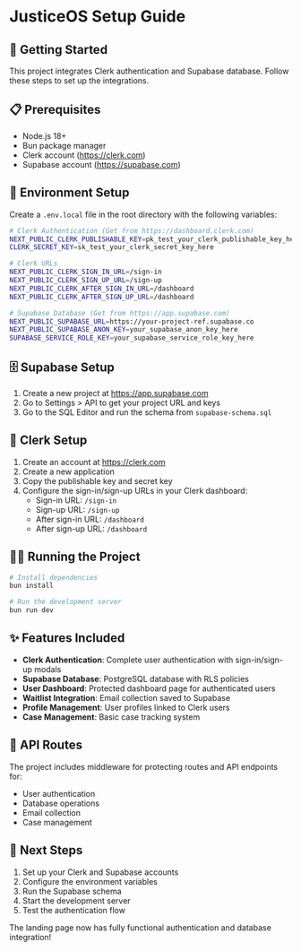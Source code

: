 # JusticeOS Setup Guide

## 🚀 Getting Started

This project integrates Clerk authentication and Supabase database. Follow these steps to set up the integrations.

## 📋 Prerequisites

- Node.js 18+
- Bun package manager
- Clerk account (https://clerk.com)
- Supabase account (https://supabase.com)

## 🔧 Environment Setup

Create a `.env.local` file in the root directory with the following variables:

```bash
# Clerk Authentication (Get from https://dashboard.clerk.com)
NEXT_PUBLIC_CLERK_PUBLISHABLE_KEY=pk_test_your_clerk_publishable_key_here
CLERK_SECRET_KEY=sk_test_your_clerk_secret_key_here

# Clerk URLs
NEXT_PUBLIC_CLERK_SIGN_IN_URL=/sign-in
NEXT_PUBLIC_CLERK_SIGN_UP_URL=/sign-up
NEXT_PUBLIC_CLERK_AFTER_SIGN_IN_URL=/dashboard
NEXT_PUBLIC_CLERK_AFTER_SIGN_UP_URL=/dashboard

# Supabase Database (Get from https://app.supabase.com)
NEXT_PUBLIC_SUPABASE_URL=https://your-project-ref.supabase.co
NEXT_PUBLIC_SUPABASE_ANON_KEY=your_supabase_anon_key_here
SUPABASE_SERVICE_ROLE_KEY=your_supabase_service_role_key_here
```

## 🗄️ Supabase Setup

1. Create a new project at https://app.supabase.com
2. Go to Settings > API to get your project URL and keys
3. Go to the SQL Editor and run the schema from `supabase-schema.sql`

## 🔐 Clerk Setup

1. Create an account at https://clerk.com
2. Create a new application
3. Copy the publishable key and secret key
4. Configure the sign-in/sign-up URLs in your Clerk dashboard:
   - Sign-in URL: `/sign-in`
   - Sign-up URL: `/sign-up`
   - After sign-in URL: `/dashboard`
   - After sign-up URL: `/dashboard`

## 🏃‍♂️ Running the Project

```bash
# Install dependencies
bun install

# Run the development server
bun run dev
```

## ✨ Features Included

- **Clerk Authentication**: Complete user authentication with sign-in/sign-up modals
- **Supabase Database**: PostgreSQL database with RLS policies
- **User Dashboard**: Protected dashboard page for authenticated users
- **Waitlist Integration**: Email collection saved to Supabase
- **Profile Management**: User profiles linked to Clerk users
- **Case Management**: Basic case tracking system

## 🔗 API Routes

The project includes middleware for protecting routes and API endpoints for:
- User authentication
- Database operations
- Email collection
- Case management

## 🎯 Next Steps

1. Set up your Clerk and Supabase accounts
2. Configure the environment variables
3. Run the Supabase schema
4. Start the development server
5. Test the authentication flow

The landing page now has fully functional authentication and database integration!
